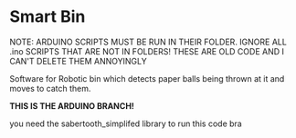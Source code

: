 # Smart Bin
NOTE: ARDUINO SCRIPTS MUST BE RUN IN THEIR FOLDER. IGNORE ALL .ino SCRIPTS THAT ARE NOT IN FOLDERS! THESE ARE OLD CODE AND I CAN'T DELETE THEM ANNOYINGLY

Software for Robotic bin which detects paper balls being thrown at it and moves to catch them.


__THIS IS THE ARDUINO BRANCH!__

you need the sabertooth_simplifed library to run this code bra
